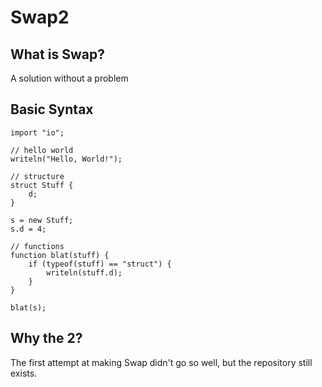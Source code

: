 # Swap2
## What is Swap?
A solution without a problem
## Basic Syntax
    import "io";
    
    // hello world
    writeln("Hello, World!");
    
    // structure
    struct Stuff {
        d;
    }
    
    s = new Stuff;
    s.d = 4;
    
    // functions
    function blat(stuff) {
        if (typeof(stuff) == "struct") {
            writeln(stuff.d);
        }
    }
    
    blat(s);
    
## Why the 2?
The first attempt at making Swap didn't go so well, but the repository still exists.
